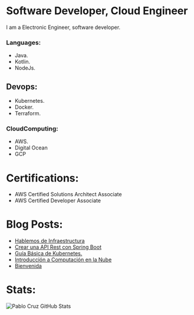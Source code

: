 # Software Developer, Cloud Engineer

I am a Electronic Engineer, software developer. 

### Languages:
* Java.
* Kotlin.
* NodeJs.

## Devops:
* Kubernetes.
* Docker. 
* Terraform.

### CloudComputing: 
* AWS. 
* Digital Ocean 
* GCP

# Certifications:

* AWS Certified Solutions Architect Associate
* AWS Certified Developer Associate

# Blog Posts:
<!-- BLOG-POST-LIST:START -->
- [Hablemos de Infraestructura](https://blog.tech.pablo-cruz.com/hablemos-de-infraestructura/)
- [Crear una API Rest con Spring Boot](https://blog.tech.pablo-cruz.com/crear-una-api-rest-con-spring-boot/)
- [Guía Básica de Kubernetes.](https://blog.tech.pablo-cruz.com/guia-basica-de-kubernetes/)
- [Introducción a Computación en la Nube](https://blog.tech.pablo-cruz.com/introduccion-a-computacion-en-la-nube/)
- [Bienvenida](https://blog.tech.pablo-cruz.com/bienvenida/)
<!-- BLOG-POST-LIST:END -->

# Stats:

<img align="left" alt="Pablo Cruz GitHub Stats" src="https://github-readme-stats.codestackr.vercel.app/api?username=pablorcruh&show_icons=true&hide_border=true" />


